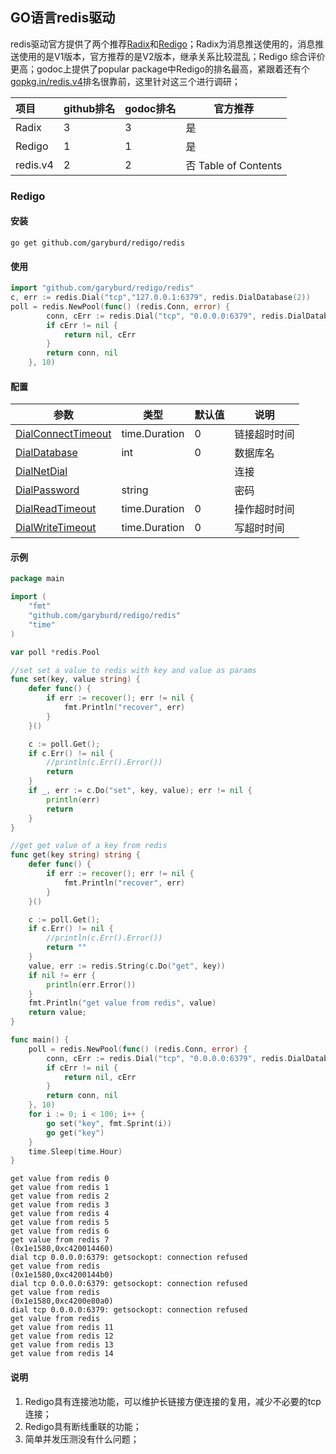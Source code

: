 ## GO语言redis驱动

redis驱动官方提供了两个推荐[Radix](https://github.com/mediocregopher/radix.v2)和[Redigo](https://github.com/garyburd/redigo)；Radix为消息推送使用的，消息推送使用的是V1版本，官方推荐的是V2版本，继承关系比较混乱；Redigo 综合评价更高；godoc上提供了popular package中Redigo的排名最高，紧跟着还有个[gopkg.in/redis.v4](https://godoc.org/gopkg.in/redis.v4)排名很靠前，这里针对这三个进行调研；

| 项目       | github排名 | godoc排名 | 官方推荐                |
| :------- | -------- | ------- | ------------------- |
| Radix    | 3        | 3       | 是                   |
| Redigo   | 1        | 1       | 是                   |
| redis.v4 | 2        | 2       | 否 Table of Contents |

### Redigo

#### 安装

```shell
go get github.com/garyburd/redigo/redis
```

#### 使用

```go
import "github.com/garyburd/redigo/redis"
c, err := redis.Dial("tcp","127.0.0.1:6379", redis.DialDatabase(2))
poll = redis.NewPool(func() (redis.Conn, error) {
		conn, cErr := redis.Dial("tcp", "0.0.0.0:6379", redis.DialDatabase(7))
		if cErr != nil {
			return nil, cErr
		}
		return conn, nil
	}, 10)
```

#### 配置

| 参数                                       | 类型            | 默认值  | 说明     |
| ---------------------------------------- | ------------- | ---- | ------ |
| [DialConnectTimeout](https://github.com/garyburd/redigo/blob/master/redis/conn.go#L95) | time.Duration | 0    | 链接超时时间 |
| [DialDatabase](https://github.com/garyburd/redigo/blob/master/redis/conn.go#L112) | int           | 0    | 数据库名   |
| [DialNetDial](https://github.com/garyburd/redigo/blob/master/redis/conn.go#L105) |               |      | 连接     |
| [DialPassword](https://github.com/garyburd/redigo/blob/master/redis/conn.go#L120) | string        |      | 密码     |
| [DialReadTimeout](https://github.com/garyburd/redigo/blob/master/redis/conn.go#L81) | time.Duration | 0    | 操作超时时间 |
| [DialWriteTimeout](https://github.com/garyburd/redigo/blob/master/redis/conn.go#L88) | time.Duration | 0    | 写超时时间  |

#### 示例

```go
package main

import (
	"fmt"
	"github.com/garyburd/redigo/redis"
	"time"
)

var poll *redis.Pool

//set set a value to redis with key and value as params
func set(key, value string) {
	defer func() {
		if err := recover(); err != nil {
			fmt.Println("recover", err)
		}
	}()

	c := poll.Get();
	if c.Err() != nil {
		//println(c.Err().Error())
		return
	}
	if _, err := c.Do("set", key, value); err != nil {
		println(err)
		return
	}
}

//get get value of a key from redis
func get(key string) string {
	defer func() {
		if err := recover(); err != nil {
			fmt.Println("recover", err)
		}
	}()

	c := poll.Get();
	if c.Err() != nil {
		//println(c.Err().Error())
		return ""
	}
	value, err := redis.String(c.Do("get", key))
	if nil != err {
		println(err.Error())
	}
	fmt.Println("get value from redis", value)
	return value;
}

func main() {
	poll = redis.NewPool(func() (redis.Conn, error) {
		conn, cErr := redis.Dial("tcp", "0.0.0.0:6379", redis.DialDatabase(7))
		if cErr != nil {
			return nil, cErr
		}
		return conn, nil
	}, 10)
	for i := 0; i < 100; i++ {
		go set("key", fmt.Sprint(i))
		go get("key")
	}
	time.Sleep(time.Hour)
}

```

```shell
get value from redis 0
get value from redis 1
get value from redis 2
get value from redis 3
get value from redis 4
get value from redis 5
get value from redis 6
get value from redis 7
(0x1e1580,0xc420014460)
dial tcp 0.0.0.0:6379: getsockopt: connection refused
get value from redis 
(0x1e1580,0xc4200144b0)
dial tcp 0.0.0.0:6379: getsockopt: connection refused
get value from redis 
(0x1e1580,0xc4200e80a0)
dial tcp 0.0.0.0:6379: getsockopt: connection refused
get value from redis 
get value from redis 11
get value from redis 12
get value from redis 13
get value from redis 14
```

#### 说明

1. Redigo具有连接池功能，可以维护长链接方便连接的复用，减少不必要的tcp连接；
2. Redigo具有断线重联的功能；
3. 简单并发压测没有什么问题；